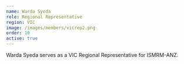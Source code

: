 ```yaml
---
name: Warda Syeda
role: Regional Representative
region: VIC
image: /images/members/vicrep2.png
order: 10
active: true
---
```


Warda Syeda serves as a VIC Regional Representative for ISMRM-ANZ.
